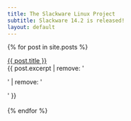 ```yaml
---
title: The Slackware Linux Project
subtitle: Slackware 14.2 is released!
layout: default
---
```


{% for post in site.posts %}
<div class="row">
<div class="d-block p-2 bg-dark text-white"><a href="{{ post.url }}">{{ post.title }}</a></div>
<div>{{ post.excerpt | remove: '<p>' | remove: '</p>' }}</div>
</div>
<br style="clear:both">
{% endfor %}
